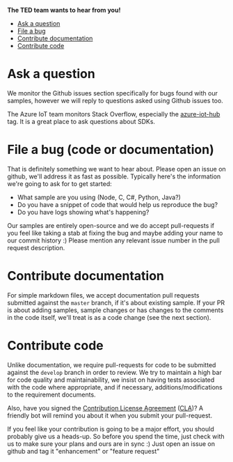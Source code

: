 **The TED team wants to hear from you!**

- [Ask a question](#ask-a-question)
- [File a bug](#file-a-bug)
- [Contribute documentation](#contribute-documentation)
- [Contribute code](#contribute-code)

# Ask a question
We monitor the Github issues section specifically for bugs found with our samples, however we will reply to questions asked using Github issues too.

The Azure IoT team monitors Stack Overflow, especially the [azure-iot-hub](http://stackoverflow.com/questions/tagged/azure-iot-hub) tag. It is a great place to ask questions about SDKs.

# File a bug (code or documentation)
That is definitely something we want to hear about. Please open an issue on github, we'll address it as fast as possible. Typically here's the information we're going to ask for to get started:
- What sample are you using (Node, C, C#, Python, Java?)
- Do you have a snippet of code that would help us reproduce the bug?
- Do you have logs showing what's happening?

Our samples are entirely open-source and we do accept pull-requests if you feel like taking a stab at fixing the bug and maybe adding your name to our commit history :) Please mention
any relevant issue number in the pull request description.

# Contribute documentation
For simple markdown files, we accept documentation pull requests submitted against the `master` branch, if it's about existing sample.
If your PR is about adding samples, sample changes or has changes to the comments in the code itself, we'll treat is as a code change (see the next section).

# Contribute code
Unlike documentation, we require pull-requests for code to be submitted against the `develop` branch in order to review. We try to maintain a high bar
for code quality and maintainability, we insist on having tests associated with the code where appropriate, and if necessary, additions/modifications to the requirement documents.

Also, have you signed the [Contribution License Agreement](https://cla.microsoft.com/) ([CLA](https://cla.microsoft.com/))? A friendly bot will remind you about it when you submit your pull-request.

If you feel like your contribution is going to be a major effort, you should probably give us a heads-up. So before you spend the time, just check with us to make
sure your plans and ours are in sync :) Just open an issue on github and tag it "enhancement" or "feature request"